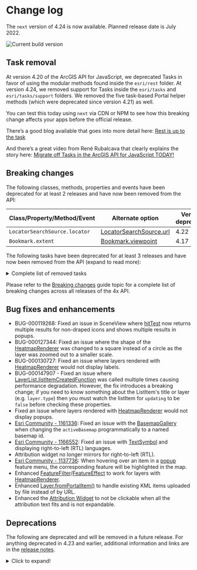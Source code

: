 # Change log

The `next` version of 4.24 is now available.  Planned release date is July 2022.

![Current build version](https://img.shields.io/npm/v/arcgis-js-api/next?label=Current%20build)

## Task removal

At version 4.20 of the ArcGIS API for JavaScript, we deprecated Tasks in favor of using the modular methods found inside the `esri/rest` folder. At version 4.24, we removed support for Tasks inside the `esri/tasks` and `esri/tasks/support` folders. We removed the five task-based Portal helper methods (which were deprecated since version 4.21) as well. 

You can test this today using `next` via CDN or NPM to see how this breaking change affects your apps before the official release.

There’s a good blog available that goes into more detail here:
[Rest is up to the task](https://www.esri.com/arcgis-blog/products/js-api-arcgis/developers/rest-is-up-to-the-task/)

And there’s a great video from René Rubalcava that clearly explains the story here:
[Migrate off Tasks in the ArcGIS API for JavaScript TODAY!](https://www.youtube.com/watch?v=vVZkUdmia3w&t=2s)

## Breaking changes

The following classes, methods, properties and events have been deprecated for at least 2 releases and have now been removed from the API:

| Class/Property/Method/Event | Alternate option | Version deprecated |
|----------|-------------|--------------------|
| `LocatorSearchSource.locator` | [LocatorSearchSource.url](/api-reference/esri-widgets-Search-LocatorSearchSource.html#url) | 4.22 |
| `Bookmark.extent` | [Bookmark.viewpoint](/api-reference/esri-webmap-Bookmark.html#viewpoint) | 4.17 |

The following tasks have been deprecated for at least 3 releases and have now been removed from the API (expand to read more):

<details>
<summary>Complete list of removed tasks</summary>

| Task removed | Alternate option | Version deprecated |
|--------------|------------------|--------------------|
| `esri/portal/Portal/createClosestFacilityTask` | Use [closestFacility](/api-reference/esri-rest-closestFacility.html) with [helperServices](/api-reference/esri-portal-Portal.html#helperServices) | 4.21 |
| `esri/portal/Portal/createGeometryService` | Use [geometryService](/api-reference/esri-rest-geometryService.html) with [helperServices](/api-reference/esri-portal-Portal.html#helperServices) | 4.21 |
| `esri/portal/Portal/createPrintTask` | Use [print](/api-reference/esri-rest-print.html) with [helperServices](/api-reference/esri-portal-Portal.html#helperServices) | 4.21 |
| `esri/portal/Portal/createRouteTask` | Use [route](/api-reference/esri-rest-route.html) with [helperServices](/api-reference/esri-portal-Portal.html#helperServices) | 4.21 |
| `esri/portal/Portal/createServiceAreaTask` | Use [serviceArea](/api-reference/esri-rest-serviceArea.html) with [helperServices](/api-reference/esri-portal-Portal.html#helperServices) | 4.21 |
| `esri/tasks/ClosestFacilityTask`  | [closestFacility](/api-reference/esri-rest-closestFacility.html) | 4.20 |
| `esri/tasks/FindTask`  | [find](/api-reference/esri-rest-find.html) | 4.20 |
| `esri/tasks/GeometryService` | [geometryService](/api-reference/esri-rest-geometryService.html) | 4.20 |
| `esri/tasks/Geoprocessor` | [geoprcessor](/api-reference/esri-rest-geoprocessor.html) | 4.20 |
| `esri/tasks/IdentifyTask`  | [identify](/api-reference/esri-rest-identify.html) | 4.20 |
| `esri/tasks/ImageIdentifyTask` | [imageService](/api-reference/esri-rest-imageService.html) | 4.20 |
| `esri/tasks/ImageServiceIdentifyTask` | [imageService.identify](/api-reference/esri-rest-imageService.html#identify) | 4.18 |
| `esri/tasks/Locator` | [locator](/api-reference/esri-rest-locator.html) | 4.20 |
| `esri/tasks/PrintTask` | [print](/api-reference/esri-rest-print.html) | 4.20 |
| `esri/tasks/QueryTask` | [query](/api-reference/esri-rest-query.html) | 4.20 |
| `esri/tasks/RouteTask` | [route](/api-reference/esri-rest-route.html) | 4.20 |
| `esri/tasks/ServiceAreaTask` | [serviceArea](/api-reference/esri-rest-serviceArea.html) | 4.20 |
| `esri/tasks/Task` | n/a | 4.20 |
| `esri/tasks/supportAddressCandidate` | [AddressCandidate](/api-reference/esri-rest-support-AddressCandidate.html) | 4.20 |
| `esri/tasks/supportAlgorithmicColorRamp` | [AlgorithmicColorRamp](/api-reference/esri-rest-support-AlgorithmicColorRamp.html) | 4.20 |
| `esri/tasks/supportAreasAndLengthsParameters` | [AreasAndLengthsParameters](/api-reference/esri-rest-support-AreasAndLengthsParameters.html) | 4.20 |
| `esri/tasks/supportAttachmentQuery` | [AttachmentQuery](/api-reference/esri-rest-support-AttachmentQuery.html) | 4.20 |
| `esri/tasks/supportBufferParameters` | [BufferParameters](/api-reference/esri-rest-support-BufferParameters.html) | 4.20 |
| `esri/tasks/supportClosestFacilityParameters` | [ClosestFacilityParameters](/api-reference/esri-rest-support-ClosestFacilityParameters.html) | 4.20 |
| `esri/tasks/supportClosestFacilitySolveResult` | [ClosestFacilitySolveResult](/api-reference/esri-rest-support-ClosestFacilitySolveResult.html) | 4.20 |
| `esri/tasks/supportColorRamp` | [ColorRamp](/api-reference/esri-rest-support-ColorRamp.html) | 4.20 |
| `esri/tasks/supportDataFile` | [DataFile](/api-reference/esri-rest-support-DataFile.html) | 4.20 |
| `esri/tasks/supportDataLayer` | [DataLayer](/api-reference/esri-rest-support-DataLayer.html) | 4.20 |
| `esri/tasks/supportDensifyParameters` | [DensifyParameters](/api-reference/esri-rest-support-DensifyParameters.html) | 4.20 |
| `esri/tasks/supportDirectionsFeatureSet` | [DirectionsFeatureSet](/api-reference/esri-rest-support-DirectionsFeatureSet.html) | 4.20 |
| `esri/tasks/supportDistanceParameters` | [DistanceParameters](/api-reference/esri-rest-support-DistanceParameters.html) | 4.20 |
| `esri/tasks/supportFeatureSet` | [FeatureSet](/api-reference/esri-rest-support-FeatureSet.html) | 4.20 |
| `esri/tasks/supportFindParameters` | [FindParameters](/api-reference/esri-rest-support-FindParameters.html) | 4.20 |
| `esri/tasks/supportFindResult` | [FindResult](/api-reference/esri-rest-support-FindResult.html) | 4.20 |
| `esri/tasks/supportGeneralizeParameters` | [GeneralizeParameters](/api-reference/esri-rest-support-GeneralizeParameters.html) | 4.20 |
| `esri/tasks/supportGPMessage` | [GPMessage](/api-reference/esri-rest-support-GPMessage.html) | 4.20 |
| `esri/tasks/supportIdentifyParameters` | [IdentifyParameters](/api-reference/esri-rest-support-IdentifyParameters.html) | 4.20 |
| `esri/tasks/supportIdentifyResult` | [IdentifyResult](/api-reference/esri-rest-support-IdentifyResult.html) | 4.20 |
| `esri/tasks/supportImageIdentifyParameters` | [ImageIdentifyParameters](/api-reference/esri-rest-support-ImageIdentifyParameters.html) | 4.20 |
| `esri/tasks/supportImageIdentifyResult` |[ ImageIdentifyResult](/api-reference/esri-rest-support-ImageIdentifyResult.html) | 4.20 |
| `esri/tasks/supportImageHistogramParameters` | [ImageHistogramParameters](/api-reference/esri-rest-support-ImageHistogramParameters.html) | 4.20 |
| `esri/tasks/supportImageServiceIdentifyParameters` | [ImageServiceIdentifyParameters](/api-reference/esri-rest-support-ImageIdentifyParameters.html) | 4.18 |
| `esri/tasks/supportImageServiceIdentifyResult` | [ImageServiceIdentifyResult](/api-reference/esri-rest-support-ImageIdentifyResult.html) | 4.18 |
| `esri/tasks/supportJobInfo` | [JobInfo](/api-reference/esri-rest-support-JobInfo.html) | 4.20 |
| `esri/tasks/supportLegendLayer` | [LegendLayer](/api-reference/esri-rest-support-LegendLayer.html) | 4.20 |
| `esri/tasks/supportLengthsParameters` | [LengthsParameters](/api-reference/esri-rest-support-LengthsParameters.html) | 4.20 |
| `esri/tasks/supportLinearUnit` | [LinearUnit](/api-reference/esri-rest-support-LinearUnit.html) | 4.20 |
| `esri/tasks/supportMultipartColorRamp` | [MultipartColorRamp](/api-reference/esri-rest-support-MultipartColorRamp.html) | 4.20 |
| `esri/tasks/supportNAMessage` | [NAMessage](/api-reference/esri-rest-support-NAMessage.html) | 4.20 |
| `esri/tasks/supportOffsetParameters` | [OffsetParameters](/api-reference/esri-rest-support-OffsetParameters.html) | 4.20 |
| `esri/tasks/supportParameterValue` | [ParameterValue](/api-reference/esri-rest-support-ParameterValue.html) | 4.20 |
| `esri/tasks/supportPrintParameters` | [PrintParameters](/api-reference/esri-rest-support-PrintParameters.html) | 4.20 |
| `esri/tasks/supportPrintTemplate` | [PrintTemplate](/api-reference/esri-rest-support-PrintTemplate.html) | 4.20 |
| `esri/tasks/supportProjectParameters` | [ProjectParameters](/api-reference/esri-rest-support-ProjectParameters.html) | 4.20 |
| `esri/tasks/supportQuery` | [Query](/api-reference/esri-rest-support-Query.html) | 4.20 |
| `esri/tasks/supportRasterData` | [RasterData](/api-reference/esri-rest-support-RasterData.html) | 4.20 |
| `esri/tasks/supportRelationParameters` | [RelationParameters](/api-reference/esri-rest-support-RelationParameters.html) | 4.20 |
| `esri/tasks/supportRelationshipQuery` | [RelationshipQuery](/api-reference/esri-rest-support-RelationshipQuery.html) | 4.20 |
| `esri/tasks/supportRouteParameters` | [RouteParameters](/api-reference/esri-rest-support-RouteParameters.html) | 4.20 |
| `esri/tasks/supportRouteResult` | [RouteResult](/api-reference/esri-rest-support-RouteResult.html) | 4.20 |
| `esri/tasks/supportServiceAreaParameters` | [ServiceAreaParameters](/api-reference/esri-rest-support-ServiceAreaParameters.html) | 4.20 |
| `esri/tasks/supportServiceAreaSolveResult` | [ServiceAreaSolveResult](/api-reference/esri-rest-support-ServiceAreaSolveResult.html) | 4.20 |
| `esri/tasks/supportStatisticDefinition` | [StatisticDefinition](/api-reference/esri-rest-support-StatisticDefinition.html) | 4.20 |
| `esri/tasks/supportTrimExtendParameters` | [TrimExtendParameters](/api-reference/esri-rest-support-TrimExtendParameters.html) | 4.20 |

</details>

Please refer to the [Breaking changes](https://developers.arcgis.com/javascript/latest/breaking-changes/) guide topic for a complete list of breaking changes across all releases of the 4x API.

## Bug fixes and enhancements

- BUG-000119268: Fixed an issue in SceneView where [hitTest](/api-reference/esri-views-SceneView.html#hitTest) now returns multiple results for non-draped icons and shows multiple results in popups.
- BUG-000127344: Fixed an issue where the shape of the [HeatmapRenderer](/api-reference/esri-renderers-HeatmapRenderer.html) was changed to a square instead of a circle as the layer was zoomed out to a smaller scale.
- BUG-000130727: Fixed an issue where layers rendered with [HeatmapRenderer](/api-reference/esri-renderers-HeatmapRenderer.html) would not display labels.
- BUG-000147907 - Fixed an issue where [LayerList.listItemCreatedFunction](/api-reference/esri-widgets-LayerList.html#listItemCreatedFunction) was called multiple times causing performance degradation. However, the fix introduces a breaking change; if you need to know something about the ListItem's title or layer (e.g. `layer.type`) then you must watch the listItem for `updating` to be `false` before checking these properties.
- Fixed an issue where layers rendered with [HeatmapRenderer](/api-reference/esri-renderers-HeatmapRenderer.html) would not display popups.
- [Esri Community - 1161336](https://community.esri.com/t5/arcgis-api-for-javascript-questions/changing-basemaps-using-activebasemap-lt-basemapid/m-p/1161336): Fixed an issue with the [BasemapGallery](/api-reference/esri-widgets-BasemapGallery.html) when changing the `activeBasemap` programmatically to a named basemap id.
- [Esri Community - 1166552](https://community.esri.com/t5/arcgis-api-for-javascript-questions/arabic-characters-in-textsymbol-not-being/m-p/1166552): Fixed an issue with [TextSymbol](/api-reference/esri-symbols-TextSymbol.html) and displaying right-to-left (RTL) languages.
- Attribution widget no longer mirrors for right-to-left (RTL).
- [Esri Community - 1137736](https://community.esri.com/t5/arcgis-api-for-javascript-questions/hover-on-popup-list/m-p/1137736): When hovering over an item in a [popup](/api-reference/esri-widgets-Popup.html) feature menu, the corresponding feature will be highlighted in the map.
- Enhanced [FeatureFilter](/api-reference/esri-layers-support-FeatureFilter.html)/[FeatureEffect](/api-reference/esri-layers-support-FeatureEffect.html) to work for layers with [HeatmapRenderer](/api-reference/esri-renderers-HeatmapRenderer.html).
- Enhanced [Layer.fromPortalItem()](/api-reference/esri-layers-Layer.html#fromPortalItem) to handle existing KML items uploaded by file instead of by URL.
- Enhanced the [Attribution Widget](/api-reference/esri-widgets-Attribution.html) to not be clickable when all the attribution text fits and is not expandable.

## Deprecations

The following are deprecated and will be removed in a future release. For anything deprecated in 4.23 and earlier, additional information and links are in the [release notes](https://developers.arcgis.com/javascript/latest/release-notes/#deprecated-classes-properties-methods-events).

<details>
  <summary>Click to expand!</summary>  

* CSVLayerView.effect deprecated since version 4.22. Use featureEffect instead.
* FeatureLayerView.effect deprecated since version 4.22. Use featureEffect instead.
* GeoJSONLayerView.effect deprecated since version 4.22. Use featureEffect instead.
* OGCFeatureLayerView.effect deprecated since version 4.22. Use featureEffect instead.
* StreamLayerView.effect deprecated since version 4.22. Use featureEffect instead.
* FeatureEffect deprecated since version 4.22. Use esri/layers/support/FeatureEffect instead.
* Effect.Effect deprecated since version 4.21. Use Effect instead.
* FeatureFilter deprecated since version 4.22. Use esri/layers/support/FeatureFilter instead.
* WFSLayerView.effect deprecated since version 4.22. Use featureEffect instead.
* BasemapToggle.toggle deprecated since version 4.22. Watch the activeBasemap property instead.
* Directions.routeServiceUrl deprecated since version 4.24. Use {link: module:esri/layers/RouteLayer#url} from layer instead.
* Directions.routeSymbol deprecated since version 4.24. Use {link: module:esri/layers/support/RouteSymbols#directionLines} from layer instead.
* Directions.stopSymbols deprecated since version 4.24. Use {link: module:esri/layers/support/RouteStopSymbols} from layer instead.
* DirectionsViewModel.routeServiceUrl deprecated since version 4.24. Use {link: module:esri/layers/RouteLayer#url} from layer instead.
* DirectionsViewModel.routeSymbol deprecated since version 4.24. Use {link: module:esri/layers/support/RouteSymbols#directionLines} from layer instead.
* DirectionsViewModel.stops deprecated since version 4.24. Use {link: module:esri/layers/RouteLayer#stops} from layer instead.
* DirectionsViewModel.stopSymbols deprecated since version 4.24. Use {link: module:esri/layers/support/RouteStopSymbols} from layer instead.
* Editor.startCreateWorkflowAtFeatureCreation deprecated since version 4.23. Instead use startCreateFeaturesWorkflowAtFeatureCreation
* Editor.startCreateWorkflowAtFeatureEdit deprecated since 4.23
* Editor.startCreateWorkflowAtFeatureTypeSelection deprecated since version 4.23. Instead use startCreateFeaturesWorkflowAtFeatureTypeSelection instead.
* Editor.useDeprecatedCreateWorkflow deprecated since version 4.23. Although new at 4.23, this property was introduced to help migrate from the legacy CreateWorkflow to the updated CreateFeaturesWorkflow. Once CreateWorkflow is fully removed, this property will no longer be necessary.
* CreateWorkflow deprecated since version 4.23. Use CreateFeaturesWorkflow instead.
* CreateWorkflowData deprecated since version 4.23. Use CreateFeaturesWorkflowData instead.
* CreateWorkflowData.edits deprecated since 4.23. Use CreateFeaturesWorkflow.pendingFeatures to access edits made to the workflow data.
* EditorViewModel.startCreateWorkflowAtFeatureCreation deprecated since version 4.23. Instead use startCreateFeaturesWorkflowAtFeatureCreation.
* EditorViewModel.startCreateWorkflowAtFeatureEdit deprecated since 4.23
* EditorViewModel.startCreateWorkflowAtFeatureTypeSelection deprecated since version 4.23. Instead use startCreateFeaturesWorkflowAtFeatureTypeSelection.
* FieldGroupConfig deprecated since version 4.23. Set field groupings via the GroupElement.
* FieldGroupConfig.description deprecated since version 4.23. Set field grouping description via the GroupElement.description.
* FieldGroupConfig.fieldConfig deprecated since version 4.23. Set fields via the FieldElement.
* FieldGroupConfig.label deprecated since version 4.23. Set label grouped fields via the GroupElement.label.
* FieldGroupConfig.visibilityExpression deprecated since version 4.23. Set fields via the GroupElement.visibilityExpression.
* InputFieldGroup.visibilityExpression deprecated Since 4.23. Use groupElement.visibilityExpression
* PrintViewModel.scaleEnabled deprecated since version 4.22. Instead, use TemplateOptions if using the Print widget, or PrintTemplate if calling print() directly.
* SearchViewModel.defaultSymbol deprecated since version 4.22. Use defaultSymbols instead.
* SlicePlane deprecated This module was moved in 4.23. Use SlicePlane instead.
* LabelClass.labelExpressionInfo.value deprecated since version 4.5. Use expression instead.

</details>
